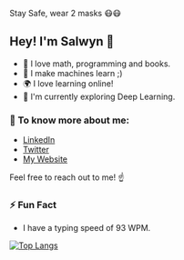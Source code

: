Stay Safe, wear 2 masks 😷😷

## Hey! I'm Salwyn 👋
- 🌱 I love math, programming and books.
- 🤖 I make machines learn ;)
- 🌍 I love learning online!
- 🔭 I'm currently exploring Deep Learning.

### 💬 To know more about me:
- [LinkedIn](https://www.linkedin.com/in/salwyn-mathew-4579381b7/)
- [Twitter](https://twitter.com/salwinator_)
- [My Website](https://salwyn.me/)

Feel free to reach out to me! ☝

### ⚡ Fun Fact
- I have a typing speed of 93 WPM.

[![Top Langs](https://github-readme-stats.vercel.app/api/top-langs/?username=Salwyn13&layout=compact)](https://github.com/Salwyn13/github-readme-stats)
